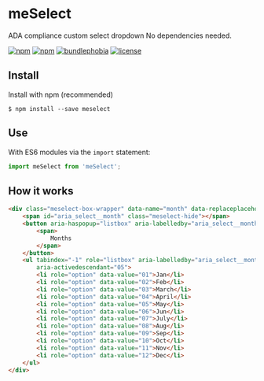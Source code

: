 # meSelect
ADA compliance custom select dropdown
No dependencies needed.

<!-- [![Build Status](https://travis-ci.org/meselect/meselect.svg?branch=master)](https://travis-ci.org/meselect/meselect) -->
[![npm](https://img.shields.io/npm/v/meselect.svg)](https://www.npmjs.com/package/meselect)
[![npm](https://img.shields.io/npm/dm/meselect.svg)](https://www.npmjs.com/package/meselect)
[![bundlephobia](https://img.shields.io/bundlephobia/min/meselect?style=plastic)](https://www.npmjs.com/package/meselect)
[![license](https://img.shields.io/github/license/pankajanupam/meselect?style=plastic)](https://www.npmjs.com/package/meselect)

## Install

Install with npm (recommended)
```
$ npm install --save meselect
```
## Use

With ES6 modules via the `import` statement:
```js
import meSelect from 'meSelect';
```

## How it works
```html
<div class="meselect-box-wrapper" data-name="month" data-replaceplaceholder="false">
    <span id="aria_select__month" class="meselect-hide"></span>
    <button aria-haspopup="listbox" aria-labelledby="aria_select__month" class="meselect-box">
        <span>
            Months
        </span>
    </button>
    <ul tabindex="-1" role="listbox" aria-labelledby="aria_select__month" class="meselect-hide meselect-box-list"
        aria-activedescendant="05">
        <li role="option" data-value="01">Jan</li>
        <li role="option" data-value="02">Feb</li>
        <li role="option" data-value="03">March</li>
        <li role="option" data-value="04">April</li>
        <li role="option" data-value="05">May</li>
        <li role="option" data-value="06">Jun</li>
        <li role="option" data-value="07">July</li>
        <li role="option" data-value="08">Aug</li>
        <li role="option" data-value="09">Sep</li>
        <li role="option" data-value="10">Oct</li>
        <li role="option" data-value="11">Nov</li>
        <li role="option" data-value="12">Dec</li>
    </ul>
</div>
```